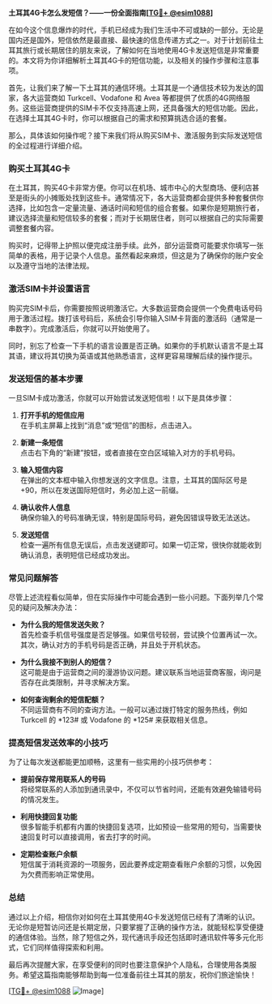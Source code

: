**土耳其4G卡怎么发短信？——一份全面指南[[TG💪+ @esim1088](https://t.me/s/esim1088)]**

在如今这个信息爆炸的时代，手机已经成为我们生活中不可或缺的一部分。无论是国内还是国外，短信依然是最直接、最快速的信息传递方式之一。对于计划前往土耳其旅行或长期居住的朋友来说，了解如何在当地使用4G卡发送短信是非常重要的。本文将为你详细解析土耳其4G卡的短信功能，以及相关的操作步骤和注意事项。

首先，让我们来了解一下土耳其的通信环境。土耳其是一个通信技术较为发达的国家，各大运营商如 Turkcell、Vodafone 和 Avea 等都提供了优质的4G网络服务。这些运营商提供的SIM卡不仅支持高速上网，还具备强大的短信功能。因此，在选择土耳其4G卡时，你可以根据自己的需求和预算挑选合适的套餐。

那么，具体该如何操作呢？接下来我们将从购买SIM卡、激活服务到实际发送短信的全过程进行详细介绍。

### 购买土耳其4G卡

在土耳其，购买4G卡非常方便。你可以在机场、城市中心的大型商场、便利店甚至是街头的小摊贩处找到这些卡。通常情况下，各大运营商都会提供多种套餐供你选择，比如包含一定量流量、通话时间和短信的组合套餐。如果你是短期旅行者，建议选择流量和短信较多的套餐；而对于长期居住者，则可以根据自己的实际需要调整套餐内容。

购买时，记得带上护照以便完成注册手续。此外，部分运营商可能要求你填写一张简单的表格，用于记录个人信息。虽然看起来麻烦，但这是为了确保你的账户安全以及遵守当地的法律法规。

### 激活SIM卡并设置语言

购买完SIM卡后，你需要按照说明激活它。大多数运营商会提供一个免费电话号码用于激活过程。拨打该号码后，系统会引导你输入SIM卡背面的激活码（通常是一串数字）。完成激活后，你就可以开始使用了。

同时，别忘了检查一下手机的语言设置是否正确。如果你的手机默认语言不是土耳其语，建议将其切换为英语或其他熟悉语言，这样更容易理解后续的操作提示。

### 发送短信的基本步骤

一旦SIM卡成功激活，你就可以开始尝试发送短信啦！以下是具体步骤：

1. **打开手机的短信应用**  
   在手机主屏幕上找到“消息”或“短信”的图标，点击进入。

2. **新建一条短信**  
   点击右下角的“新建”按钮，或者直接在空白区域输入对方的手机号码。

3. **输入短信内容**  
   在弹出的文本框中输入你想发送的文字信息。注意，土耳其的国际区号是 +90，所以在发送国际短信时，务必加上这一前缀。

4. **确认收件人信息**  
   确保你输入的号码准确无误，特别是国际号码，避免因错误导致无法送达。

5. **发送短信**  
   检查一遍所有信息无误后，点击发送键即可。如果一切正常，很快你就能收到确认消息，表明短信已经成功发出。

### 常见问题解答

尽管上述流程看似简单，但在实际操作中可能会遇到一些小问题。下面列举几个常见的疑问及解决办法：

- **为什么我的短信发送失败？**  
  首先检查手机信号强度是否足够强。如果信号较弱，尝试换个位置再试一次。其次，确认对方的手机号码是否正确，并且处于开机状态。

- **为什么我接不到别人的短信？**  
  这可能是由于运营商之间的漫游协议问题。建议联系当地运营商客服，询问是否存在此类限制，并寻求解决方案。

- **如何查询剩余的短信配额？**  
  不同运营商有不同的查询方法。一般可以通过拨打特定的服务热线，例如 Turkcell 的 *123# 或 Vodafone 的 *125# 来获取相关信息。

### 提高短信发送效率的小技巧

为了让每次发送都能更加顺畅，这里有一些实用的小技巧供参考：

- **提前保存常用联系人的号码**  
  将经常联系的人添加到通讯录中，不仅可以节省时间，还能有效避免输错号码的情况发生。

- **利用快捷回复功能**  
  很多智能手机都有内置的快捷回复选项，比如预设一些常用的短句，当需要快速回复时可以直接调用，省去打字的时间。

- **定期检查账户余额**  
  短信属于消耗资源的一项服务，因此要养成定期查看账户余额的习惯，以免因为欠费而影响正常使用。

### 总结

通过以上介绍，相信你对如何在土耳其使用4G卡发送短信已经有了清晰的认识。无论你是短暂访问还是长期定居，只要掌握了正确的操作方法，就能轻松享受便捷的通信体验。当然，除了短信之外，现代通讯手段还包括即时通讯软件等多元化形式，它们同样值得探索和利用。

最后再次提醒大家，在享受便利的同时也要注意保护个人隐私，合理使用各类服务。希望这篇指南能够帮助到每一位准备前往土耳其的朋友，祝你们旅途愉快！

[[TG💪+ @esim1088](https://t.me/s/esim1088) ![Image](https://i.postimg.cc/4NQfJmqS/Snipaste-2025-05-13-00-14-12.png)]